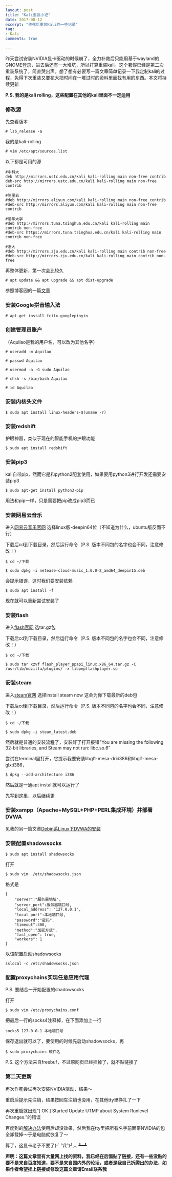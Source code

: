 ```yaml
---
layout: post
title: "Kali重装小记"
date: 2017-08-12
excerpt: "作死后重装Kali的一些记录"
tag:
- Kali
comments: true

---
```

昨天尝试安装NVIDIA显卡驱动的时候崩了，全力补救后只能用基于wayland的GNOME登录，进去后还有一大堆坑，所以打算重装kali。这个暑假已经是第二次重装系统了，简直哭出声。想了想有必要写一篇文章简单记录一下我定制kali的过程，免得下次重装又要花大把时间在一堆过时的资料里面找有用的东西。本文将持续更新

**P.S. 我的是kali rolling，这些配置在其他的kali里面不一定适用**

### 修改源

先查看版本

    # lsb_release -a    

我的是kali-rolling

    # vim /etc/apt/sources.list

以下都是可用的源

    #中科大
    deb http://mirrors.ustc.edu.cn/kali kali-rolling main non-free contrib
    deb-src http://mirrors.ustc.edu.cn/kali kali-rolling main non-free contrib

    #阿里云
    #deb http://mirrors.aliyun.com/kali kali-rolling main non-free contrib
    #deb-src http://mirrors.aliyun.com/kali kali-rolling main non-free contrib
    
    #清华大学
    #deb http://mirrors.tuna.tsinghua.edu.cn/kali kali-rolling main contrib non-free
    #deb-src https://mirrors.tuna.tsinghua.edu.cn/kali kali-rolling main contrib non-free

    #浙大
    #deb http://mirrors.zju.edu.cn/kali kali-rolling main contrib non-free
    #deb-src http://mirrors.zju.edu.cn/kali kali-rolling main contrib non-free

再整体更新，第一次会比较久

    # apt update && apt upgrade && apt dist-upgrade 

参照博客园的一篇[文章](http://www.cnblogs.com/dunitian/p/4712852.html)

### 安装Google拼音输入法

    # apt-get install fcitx-googlepinyin

### 创建管理员账户

（Aquilao是我的用户名，可以改为其他名字）

    # useradd -m Aquilao

    # passwd Aquilao

    # usermod -a -G sudo Aquilao		

    # chsh -s /bin/bash Aquilao		 

    # id Aquilao		

### 安装内核头文件

    $ sudo apt install linux-headers-$(uname -r)
    
### 安装redshift

护眼神器，类似于现在的智能手机的护眼功能

    $ sudo apt install redshift
    
### 安装pip3

kali自带pip，然而它是和python2配套使用，如果要用python3进行开发还需要安装pip3

    $ sudo apt-get install python3-pip
    
用法和pip一样，只是需要把pip改成pip3而已
    
### 安装网易云音乐

进入[网易云音乐官网](http://music.163.com/#/download) 选择linux版-deepin64位（不知道为什么，ubuntu版反而不行）

下载后cd到下载目录，然后运行命令（P.S. 版本不同包的名字也会不同，注意修改！）

    $ cd ~/下载

    $ sudo dpkg -i netease-cloud-music_1.0.0-2_amd64_deepin15.deb
    
会提示错误，这时我们要安装依赖

    $ sudo apt install -f

现在就可以重新尝试安装了


### 安装flash

进入[flash官网](https://get.adobe.com/flashplayer/) 选tar.gz包

下载后cd到下载目录，然后运行命令（P.S. 版本不同包的名字也会不同，注意修改！） 

    $ cd ~/下载

    $ sudo tar xzvf flash_player_ppapi_linux.x86_64.tar.gz -C /usr/lib/mozilla/plugins/ -x libpepflashplayer.so 
     
### 安装steam

进入[steam官网](http://store.steampowered.com/about/) 选择install steam now 这会为你下载最新的deb包

下载后cd到下载目录，然后运行命令（P.S. 版本不同包的名字也会不同，注意修改！）

    $ cd ~/下载

    $ sudo dpkg -i steam_latest.deb
    
然后就是普通的安装流程了，安装好了打开报错"You are missing the following 32-bit libraries, and Steam may not run: libc.so.6"

尝试在terminal里打开，它提示我要安装libgl1-mesa-dri:i386和libgl1-mesa-glx:i386，

	$ dpkg --add-architecture i386

然后就是一通apt install就可以运行了

先写到这里，以后继续更

### 安装xampp（Apache+MySQL+PHP+PERL集成环境）并部署DVWA

见我的另一篇文章[Debin系Linux下DVWA的安装](https://aquilao.github.io/Blog/DVWA/)

### 安装配置shadowsocks

    $ sudo apt install shadowsocks
    
打开

    $ sudo vim  /etc/shadowsocks.json

格式是

    {
        "server":"服务器地址", 
        "server_port":服务器端口号, 
        "local_address": "127.0.0.1", 
        "local_port":本地端口号, 
        "password":"密码", 
        "timeout":300, 
        "method":"加密方式", 
        "fast_open": true, 
        "workers": 1
    }

以该配置启动shadowsocks

    sslocal -c /etc/shadowsocks.json
    
### 配置proxychains实现任意应用代理

P.S. 要结合一开始配置的shadowsocks

打开

    $ sudo vim /etc/proxychains.conf
    
把最后一行的socks4注释掉，在下面添加上一行

    socks5 127.0.0.1 本地端口号
    
保存退出就可以了，要使用的时候先启动shadowsocks，再

    $ sudo proxychains 软件名
    
P.S. 这个方法来自freebuf，不过原网页已经挂掉了，就不贴链接了

### 第二天更新

再次作死尝试再次安装NVIDIA驱动，结果～

重启后提示先注销，结果按回车注销也没用，在其他tty里挣扎了一下

再次重启就出现“[ OK ] Started Update UTMP about System Runlevel Changes.”的错误

百度到的[解决办法](https://unix.stackexchange.com/questions/252603/debian-jessie-boot-hangs-at-started-update-utmp-about-system-runlevel-changes)使用后却没效果，然后我在tty里把所有名字前面带NVIDIA的包全卸载掉～于是电脑就恢复了～

算了，这显卡老子不要了(╯°Д°)╯︵ ┻━┻

**声明：这篇文章里有大量网上找的资料，我已经在后面贴了链接，还有一些没贴的要不是来自百度知道，要不是来自国内外的论坛，或者是我自己折腾出的办法，如果作者希望挂上链接或修改这篇文章请Email联系我**


